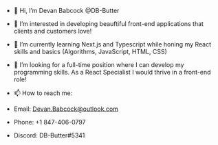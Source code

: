 - 👋 Hi, I’m Devan Babcock @DB-Butter


- 👀 I’m interested in developing beauftiful front-end applications that clients and customers love!
- 🌱 I’m currently learning Next.js and Typescript while honing my React skills and basics (Algorithms, JavaScript, HTML, CSS)
- 💞️ I’m looking for a full-time position where I can develop my programming skills. As a React Specialist I would thrive in a front-end role!


- 📫 How to reach me:
- Email: Devan.Babcock@outlook.com
- Phone: +1 847-406-0797
- Discord: DB-Butter#5341

